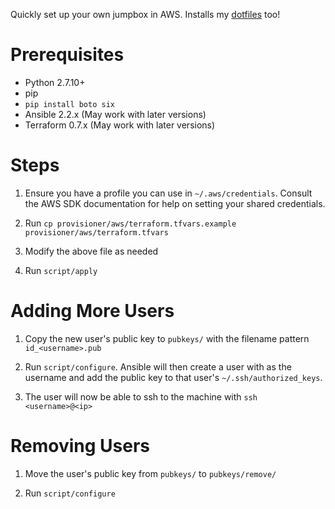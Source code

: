 Quickly set up your own jumpbox in AWS. Installs my [dotfiles](https://github.com/relaxdiego/dotfiles) too!

Prerequisites
=============

* Python 2.7.10+
* pip
* `pip install boto six`
* Ansible 2.2.x (May work with later versions)
* Terraform 0.7.x (May work with later versions)


Steps
=====

1. Ensure you have a profile you can use in `~/.aws/credentials`. Consult the
   AWS SDK documentation for help on setting your shared credentials.

2. Run `cp provisioner/aws/terraform.tfvars.example provisioner/aws/terraform.tfvars`

3. Modify the above file as needed

4. Run `script/apply`


Adding More Users
=================

1. Copy the new user's public key to `pubkeys/` with the filename pattern
   `id_<username>.pub`

2. Run `script/configure`. Ansible will then create a user with <username> 
   as the username and add the public key to that user's `~/.ssh/authorized_keys`.

3. The user will now be able to ssh to the machine with `ssh <username>@<ip>`


Removing Users
==============

1. Move the user's public key from `pubkeys/` to `pubkeys/remove/`

2. Run `script/configure`
